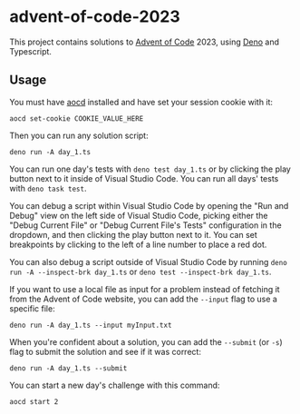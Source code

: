 # advent-of-code-2023

This project contains solutions to [Advent of Code](https://adventofcode.com/)
2023, using [Deno](https://deno.land/) and Typescript.

## Usage

You must have [aocd](https://github.com/Macil/aocd) installed and have set your
session cookie with it:

```
aocd set-cookie COOKIE_VALUE_HERE
```

Then you can run any solution script:

```
deno run -A day_1.ts
```

You can run one day's tests with `deno test day_1.ts` or by clicking the play
button next to it inside of Visual Studio Code. You can run all days' tests with
`deno task test`.

You can debug a script within Visual Studio Code by opening the "Run and Debug"
view on the left side of Visual Studio Code, picking either the "Debug Current
File" or "Debug Current File's Tests" configuration in the dropdown, and then
clicking the play button next to it. You can set breakpoints by clicking to the
left of a line number to place a red dot.

You can also debug a script outside of Visual Studio Code by running
`deno run -A --inspect-brk day_1.ts` or `deno test --inspect-brk day_1.ts`.

If you want to use a local file as input for a problem instead of fetching it
from the Advent of Code website, you can add the `--input` flag to use a
specific file:

```
deno run -A day_1.ts --input myInput.txt
```

When you're confident about a solution, you can add the `--submit` (or `-s`)
flag to submit the solution and see if it was correct:

```
deno run -A day_1.ts --submit
```

You can start a new day's challenge with this command:

```
aocd start 2
```
